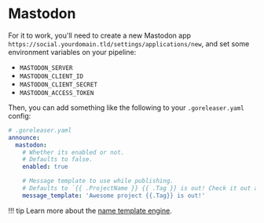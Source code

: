 # Mastodon

For it to work, you'll need to create a new Mastodon app `https://social.yourdomain.tld/settings/applications/new`, and set
some environment variables on your pipeline:

- `MASTODON_SERVER`
- `MASTODON_CLIENT_ID`
- `MASTODON_CLIENT_SECRET`
- `MASTODON_ACCESS_TOKEN`

Then, you can add something like the following to your `.goreleaser.yaml` config:

```yaml
# .goreleaser.yaml
announce:
  mastodon:
    # Whether its enabled or not.
    # Defaults to false.
    enabled: true

    # Message template to use while publishing.
    # Defaults to `{{ .ProjectName }} {{ .Tag }} is out! Check it out at {{ .ReleaseURL }}`
    message_template: 'Awesome project {{.Tag}} is out!'
```

!!! tip
    Learn more about the [name template engine](/customization/templates/).
